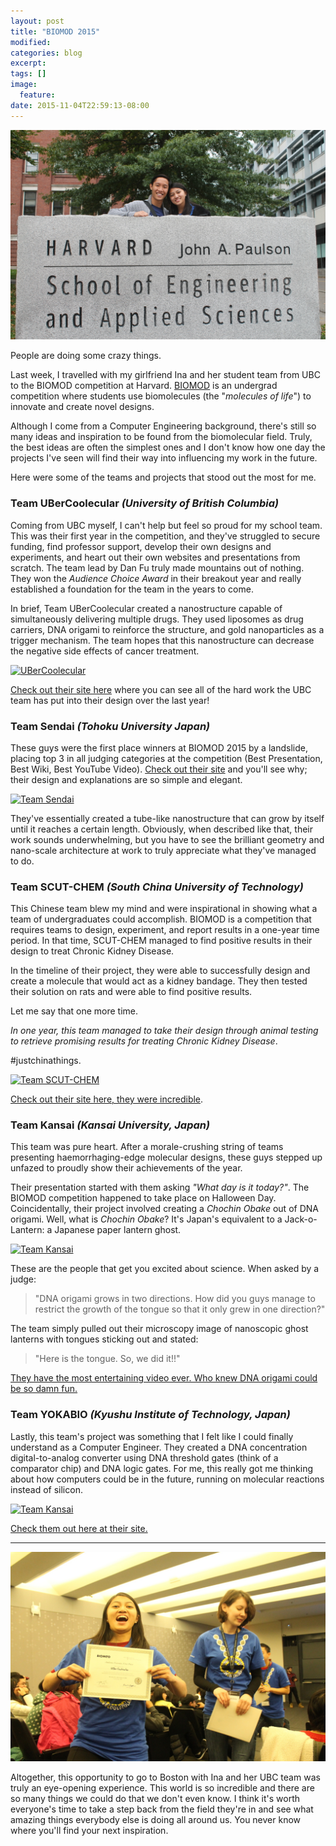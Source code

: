 ```yaml
---
layout: post
title: "BIOMOD 2015"
modified:
categories: blog
excerpt:
tags: []
image: 
  feature: 
date: 2015-11-04T22:59:13-08:00
---
```


![At Harvard](/images/blog/05-11-2015-biomod.jpg)

People are doing some crazy things.

Last week, I travelled with my girlfriend Ina and her student team from UBC to the BIOMOD competition at Harvard. [BIOMOD](http://biomod.net/) is an undergrad competition where students use biomolecules (the "_molecules of life_") to innovate and create novel designs.

Although I come from a Computer Engineering background, there's still so many ideas and inspiration to be found from the biomolecular field. Truly, the best ideas are often the simplest ones and I don't know how one day the projects I've seen will find their way into influencing my work in the future.

Here were some of the teams and projects that stood out the most for me.

### Team UBerCoolecular _(University of British Columbia)_

Coming from UBC myself, I can't help but feel so proud for my school team. This was their first year in the competition, and they've struggled to secure funding, find professor support, develop their own designs and experiments, and heart out their own websites and presentations from scratch. The team lead by Dan Fu truly made mountains out of nothing. They won the _Audience Choice Award_ in their breakout year and really established a foundation for the team in the years to come.

In brief, Team UBerCoolecular created a nanostructure capable of simultaneously delivering multiple drugs. They used liposomes as drug carriers, DNA origami to reinforce the structure, and gold nanoparticles as a trigger mechanism. The team hopes that this nanostructure can decrease the negative side effects of cancer treatment.

[![UBerCoolecular](http://img.youtube.com/vi/ha8EyXwukvk/0.jpg)](https://www.youtube.com/watch?v=StTqXEQ2l-Y)

[Check out their site here](http://www.ubcbiomod.com/) where you can see all of the hard work the UBC team has put into their design over the last year!

### Team Sendai _(Tohoku University Japan)_

These guys were the first place winners at BIOMOD 2015 by a landslide, placing top 3 in all judging categories at the competition (Best Presentation, Best Wiki, Best YouTube Video). [Check out their site](http://teamsendai.github.io/) and you'll see why; their design and explanations are so simple and elegant.

[![Team Sendai](http://img.youtube.com/vi/lT29o2VH1vI/0.jpg)](https://www.youtube.com/watch?v=lT29o2VH1vI)

They've essentially created a tube-like nanostructure that can grow by itself until it reaches a certain length. Obviously, when described like that, their work sounds underwhelming, but you have to see the brilliant geometry and nano-scale architecture at work to truly appreciate what they've managed to do.

### Team SCUT-CHEM _(South China University of Technology)_

This Chinese team blew my mind and were inspirational in showing what a team of undergraduates could accomplish. BIOMOD is a competition that requires teams to design, experiment, and report results in a one-year time period. In that time, SCUT-CHEM managed to find positive results in their design to treat Chronic Kidney Disease.

In the timeline of their project, they were able to successfully design and create a molecule that would act as a kidney bandage. They then tested their solution on rats and were able to find positive results.

Let me say that one more time.

_In one year, this team managed to take their design through animal testing to retrieve promising results for treating Chronic Kidney Disease_.

\#justchinathings.

[![Team SCUT-CHEM](http://img.youtube.com/vi/etlKnsuRIAM/0.jpg)](https://www.youtube.com/watch?v=etlKnsuRIAM)

[Check out their site here, they were incredible](http://scutchem.sinaapp.com/).

### Team Kansai _(Kansai University, Japan)_

This team was pure heart. After a morale-crushing string of teams presenting haemorrhaging-edge molecular designs, these guys stepped up unfazed to proudly show their achievements of the year.

Their presentation started with them asking _"What day is it today?"_. The BIOMOD competition happened to take place on Halloween Day. Coincidentally, their project involved creating a _Chochin Obake_ out of DNA origami. Well, what is _Chochin Obake_? It's Japan's equivalent to a Jack-o-Lantern: a Japanese paper lantern ghost.

[![Team Kansai](http://img.youtube.com/vi/4Gh-POFcJ14/0.jpg)](https://www.youtube.com/watch?v=4Gh-POFcJ14)

These are the people that get you excited about science. When asked by a judge:

> "DNA origami grows in two directions. How did you guys manage to restrict the growth of the tongue so that it only grew in one direction?"

The team simply pulled out their microscopy image of nanoscopic ghost lanterns with tongues sticking out and stated:

> "Here is the tongue. So, we did it!!"

[They have the most entertaining video ever. Who knew DNA origami could be so damn fun.](http://openwetware.org/wiki/Biomod/2015/Kansai)

### Team YOKABIO _(Kyushu Institute of Technology, Japan)_

Lastly, this team's project was something that I felt like I could finally understand as a Computer Engineer. They created a DNA concentration digital-to-analog converter using DNA threshold gates (think of a comparator chip) and DNA logic gates. For me, this really got me thinking about how computers could be in the future, running on molecular reactions instead of silicon. 

[![Team Kansai](http://img.youtube.com/vi/5jy7fUFr-ko/0.jpg)](https://www.youtube.com/watch?v=5jy7fUFr-ko)

[Check them out here at their site.](http://biomod2015.github.io/yokabio_kyutech/)

---

![The UBC team won Audience Choice](/images/blog/05-11-2015-biomod2.jpg)

Altogether, this opportunity to go to Boston with Ina and her UBC team was truly an eye-opening experience. This world is so incredible and there are so many things we could do that we don't even know. I think it's worth everyone's time to take a step back from the field they're in and see what amazing things everybody else is doing all around us. You never know where you'll find your next inspiration.
